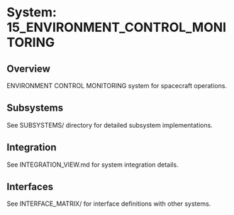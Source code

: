 # System: 15_ENVIRONMENT_CONTROL_MONITORING

## Overview

ENVIRONMENT CONTROL MONITORING system for spacecraft operations.

## Subsystems

See SUBSYSTEMS/ directory for detailed subsystem implementations.

## Integration

See INTEGRATION_VIEW.md for system integration details.

## Interfaces

See INTERFACE_MATRIX/ for interface definitions with other systems.

